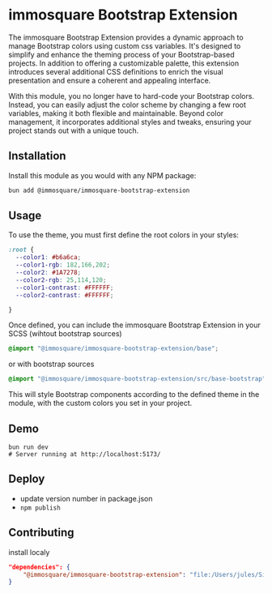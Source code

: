 # immosquare Bootstrap Extension

The immosquare Bootstrap Extension provides a dynamic approach to manage Bootstrap colors using custom css variables. It's designed to simplify and enhance the theming process of your Bootstrap-based projects. In addition to offering a customizable palette, this extension introduces several additional CSS definitions to enrich the visual presentation and ensure a coherent and appealing interface.

With this module, you no longer have to hard-code your Bootstrap colors. Instead, you can easily adjust the color scheme by changing a few root variables, making it both flexible and maintainable. Beyond color management, it incorporates additional styles and tweaks, ensuring your project stands out with a unique touch.


## Installation

Install this module as you would with any NPM package:

```bash
bun add @immosquare/immosquare-bootstrap-extension
```

## Usage

To use the theme, you must first define the root colors in your styles:

```css
:root {
  --color1: #b6a6ca;
  --color1-rgb: 182,166,202;
  --color2: #1A7278;
  --color2-rgb: 25,114,120;
  --color1-contrast: #FFFFFF;
  --color2-contrast: #FFFFFF;

}
```


Once defined, you can include the immosquare Bootstrap Extension in your SCSS (wihtout bootstrap sources)

```scss
@import "@immosquare/immosquare-bootstrap-extension/base";
```

or with bootstrap sources
```scss
@import "@immosquare/immosquare-bootstrap-extension/src/base-bootstrap";
```

This will style Bootstrap components according to the defined theme in the module, with the custom colors you set in your project.

## Demo
```
bun run dev
# Server running at http://localhost:5173/
```

## Deploy
- update version number in package.json
- `npm publish`

## Contributing

install localy

```json
"dependencies": {
    "@immosquare/immosquare-bootstrap-extension": "file:/Users/jules/Sites/es_modules/immosquare-bootstrap-extension",
}
```



